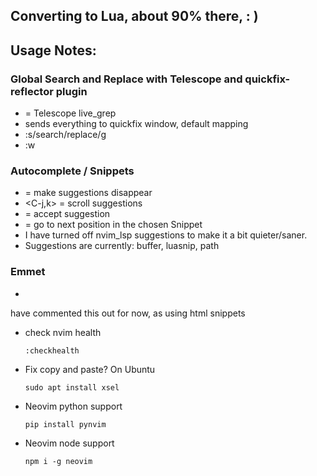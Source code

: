 ## Converting to Lua, about 90% there, : )

## Usage Notes:
### Global Search and Replace with Telescope and quickfix-reflector plugin
- <C-g> = Telescope live_grep
- <C-q> sends everything to quickfix window, default mapping
- :s/search/replace/g
- :w 

### Autocomplete / Snippets
- <C-i> = make suggestions disappear
- <C-j,k> = scroll suggestions
- <CR> = accept suggestion
- <C-u> = go to next position in the chosen Snippet
- I have turned off nvim_lsp suggestions to make it a bit quieter/saner.
- Suggestions are currently: buffer, luasnip, path

### Emmet
- <Tab>
have commented this out for now, as using html snippets 


- check nvim health
  ```
  :checkhealth
  ```

- Fix copy and paste? On Ubuntu
  ```
  sudo apt install xsel
  ```

- Neovim python support
  ```
  pip install pynvim
  ```

- Neovim node support
  ```
  npm i -g neovim
  ```

